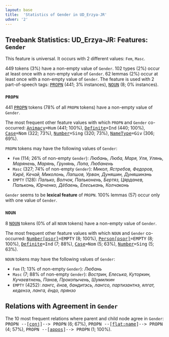```yaml
---
layout: base
title:  'Statistics of Gender in UD_Erzya-JR'
udver: '2'
---
```


## Treebank Statistics: UD_Erzya-JR: Features: `Gender`

This feature is universal.
It occurs with 2 different values: `Fem`, `Masc`.

449 tokens (3%) have a non-empty value of `Gender`.
102 types (2%) occur at least once with a non-empty value of `Gender`.
62 lemmas (2%) occur at least once with a non-empty value of `Gender`.
The feature is used with 2 part-of-speech tags: <tt><a href="myv_jr-pos-PROPN.html">PROPN</a></tt> (441; 3% instances), <tt><a href="myv_jr-pos-NOUN.html">NOUN</a></tt> (8; 0% instances).

### `PROPN`

441 <tt><a href="myv_jr-pos-PROPN.html">PROPN</a></tt> tokens (78% of all `PROPN` tokens) have a non-empty value of `Gender`.

The most frequent other feature values with which `PROPN` and `Gender` co-occurred: <tt><a href="myv_jr-feat-Animacy.html">Animacy</a></tt><tt>=Hum</tt> (441; 100%), <tt><a href="myv_jr-feat-Definite.html">Definite</a></tt><tt>=Ind</tt> (440; 100%), <tt><a href="myv_jr-feat-Case.html">Case</a></tt><tt>=Nom</tt> (322; 73%), <tt><a href="myv_jr-feat-Number.html">Number</a></tt><tt>=Sing</tt> (320; 73%), <tt><a href="myv_jr-feat-NameType.html">NameType</a></tt><tt>=Giv</tt> (306; 69%).

`PROPN` tokens may have the following values of `Gender`:

* `Fem` (114; 26% of non-empty `Gender`): <em>Любань, Люба, Маря, Уля, Улянь, Марянень, Марянь, Грунянь, Лопа, Любанень</em>
* `Masc` (327; 74% of non-empty `Gender`): <em>Микол, Ястребов, Федоров, Кирё, Кечай, Миколонь, Лапшов, Урван, Дуняшин, Дуняшинэнь</em>
* `EMPTY` (128): <em>Палько, Волчок, Пальконень, Бертяз, Цярданев, Пальконь, Юрченко, Дёбаень, Елеськань, Колчаконь</em>

`Gender` seems to be **lexical feature** of `PROPN`. 100% lemmas (57) occur only with one value of `Gender`.

### `NOUN`

8 <tt><a href="myv_jr-pos-NOUN.html">NOUN</a></tt> tokens (0% of all `NOUN` tokens) have a non-empty value of `Gender`.

The most frequent other feature values with which `NOUN` and `Gender` co-occurred: <tt><a href="myv_jr-feat-Number-psor.html">Number[psor]</a></tt><tt>=EMPTY</tt> (8; 100%), <tt><a href="myv_jr-feat-Person-psor.html">Person[psor]</a></tt><tt>=EMPTY</tt> (8; 100%), <tt><a href="myv_jr-feat-Definite.html">Definite</a></tt><tt>=Ind</tt> (7; 88%), <tt><a href="myv_jr-feat-Case.html">Case</a></tt><tt>=Nom</tt> (5; 63%), <tt><a href="myv_jr-feat-Number.html">Number</a></tt><tt>=Sing</tt> (5; 63%).

`NOUN` tokens may have the following values of `Gender`:

* `Fem` (1; 13% of non-empty `Gender`): <em>Любань</em>
* `Masc` (7; 88% of non-empty `Gender`): <em>Вострин, Елеська, Куторкин, Кучаевтнень, Панов, Прокопычень, Шумилкин</em>
* `EMPTY` (4252): <em>лангс, ёнов, бандитэсь, лангсо, партизантнэ, ялгат, кедензэ, ланга, ёндо, прянзо</em>

## Relations with Agreement in `Gender`

The 10 most frequent relations where parent and child node agree in `Gender`:
<tt>PROPN --[<tt><a href="myv_jr-dep-conj.html">conj</a></tt>]--> PROPN</tt> (6; 67%),
<tt>PROPN --[<tt><a href="myv_jr-dep-flat-name.html">flat:name</a></tt>]--> PROPN</tt> (4; 57%),
<tt>PROPN --[<tt><a href="myv_jr-dep-appos.html">appos</a></tt>]--> PROPN</tt> (1; 100%).

